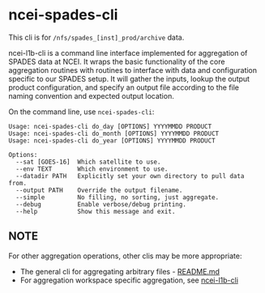 # ncei-spades-cli

This cli is for `/nfs/spades_[inst]_prod/archive` data. 

ncei-l1b-cli is a command line interface implemented for aggregation of SPADES data at NCEI. It wraps the basic functionality
of the core aggregation routines with routines to interface with data and configuration specific to our SPADES setup. 
It will gather the inputs, lookup the output product configuration, and specify an output file according to the
file naming convention and expected output location.

On the command line, use `ncei-spades-cli`:

```
Usage: ncei-spades-cli do_day [OPTIONS] YYYYMMDD PRODUCT
Usage: ncei-spades-cli do_month [OPTIONS] YYYYMMDD PRODUCT
Usage: ncei-spades-cli do_year [OPTIONS] YYYYMMDD PRODUCT

Options:
  --sat [GOES-16]  Which satellite to use.
  --env TEXT       Which environment to use.
  --datadir PATH   Explicitly set your own directory to pull data from.
  --output PATH    Override the output filename.
  --simple         No filling, no sorting, just aggregate.
  --debug          Enable verbose/debug printing.
  --help           Show this message and exit.
```

## NOTE


For other aggregation operations, other clis may be more appropriate:

 - The general cli for aggregating arbitrary files - [README.md](/README.md)
 - For aggregation workspace specific aggregation, see [ncei-l1b-cli](ncei-l1b-cli.md)

